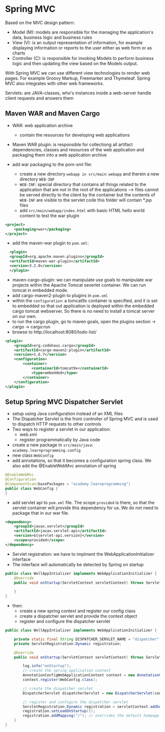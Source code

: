# Spring MVC

Based on the MVC design pattern:

- Model (M): models are responsible for the managing the application's data, business logic and business rules
- View (V): is an output representation of information, for example displaying information or reports to the user either as web form or as charts
- Controller (C): is responsible for invoking Models to perform business logic and then updating the view based on the Models output.

With Spring MVC we can use different view technologies to render web pages.
For example Groovy Markup, Freemarker and Thymeleaf. Spring MVC also integrates with other web frameworks.

Servlets: are JAVA-classes, who's instances inside a web-server handle client requests and answers them

## Maven WAR and Maven Cargo

- WAR: web application archive
  - contain the resources for developing web applications
- Maven WAR plugin: is responsible for collectiong all artifact dependencies, classes and resources of the web
  application and packaging them into a web application archive
  
- add war packaging to the pom-xml file:
  - create a new directory `webapp in src/main`: `webapp` and therein a new directory `WEB-INF`
  - `WEB-INF`: special directory that contains all things related to the application that are not in the root of the applications
    --> files cannot be served directly to the client by the container
    but the contents of `WEB-INF` are visible to the servlet code
    this folder will contain *.jsp files
  - add `src/main/webapp/index.html` with basic HTML hello world content to test the war plugin

```xml
<project>
    <packaging>war</packaging>
</project>
```

- add the maven-war plugin to `pom.xml`:
```xml
  <plugin>
  <groupId>org.apache.maven.plugins</groupId>
  <artifactId>maven-war-plugin</artifactId>
  <version>3.2.0</version>
  </plugin>
```
- maven-cargo-plugin: we can manipulate use goals to manipulate war projects within the Apache Tomcat severlet container.
  We can run tomcat in embedded mode.
- add cargo-maven2-plugin to plugins in `pom.xml`
- within the `configuration`: a tomcat9x container is specified, and it is set to embedded so that out application is 
deployed within the embedded cargo tomcat webserver. So there is no need to install a tomcat server on our own.
- to run the cargo plugin, go to maven goals, open the plugins section -> cargo -> cargo:run   
- browse to http://localhost:8080/todo-list/
```xml
<plugin>
    <groupId>org.codehaus.cargo</groupId>
    <artifactId>cargo-maven2-plugin</artifactId>
    <version>1.6.7</version>
    <configuration>
        <container>
            <containerId>tomcat9x</containerId>
            <type>embedded</type>
        </container>
    </configuration>
</plugin>
```

## Setup Spring MVC Dispatcher Servlet

- setup using Java configuration instead of an XML files
- The Dispatcher Servlet is the front controller of Spring MVC and is used to dispatch HTTP requests to other controls
- Two ways to register a servlet in our application:
  - web.xml
  - register programmatically by Java code
- create a new package in `src/main/java`: `academy.learnprogramming.config`
- new class `WebConfig`
- add annotations, so that it becomes a configuration spring class. We also add the @EnableWebMvc annotation of spring
```java
@EnableWebMvc
@Configuration
@ComponentScan(basePackages = "academy.learnprogramming")
public class WebConfig {
}
```

- add servlet api to `pom.xml` file. The scope `provided` is there, so that the servlet container will provide 
this dependency for us. We do not need to package that in our war file.
```xml
<dependency>
    <groupId>javax.servlet</groupId>
    <artifactId>javax.servlet-api</artifactId>
    <version>${servlet-api.version}</version>
    <scope>provided</scope>
</dependency>
```

- Servlet registration: we have to implment the WebApplicationInitializer interface
- The interface will automatically be detected by Spring on startup

```java
public class WellAppIntializer implements WebApplicationInitializer {
    @Override
    public void onStartup(ServletContext servletContext) throws ServletException {
        
    }
}
```

- then:
    - create a new spring context and register our config class
    - create a dispatcher servlet and provide the context object
    - register and configure the dispatcher servlet

```java
public class WellAppIntializer implements WebApplicationInitializer {

    private static final String DISPATCHER_SERVLET_NAME = "dispatcher";
    private ServletRegistration.Dynamic registration;

    @Override
    public void onStartup(ServletContext servletContext) throws ServletException {

        log.info("onStartup");
        // create the spring application context
        AnnotationConfigWebApplicationContext context = new AnnotationConfigWebApplicationContext();
        context.register(WebConfig.class);

        // create the dispatcher servlet
        DispatcherServlet dispatcherServlet = new DispatcherServlet(context);

        // register and configure the dispatcher servlet
        ServletRegistration.Dynamic registration = servletContext.addServlet(DISPATCHER_SERVLET_NAME, dispatcherServlet);
        registration.setLoadOnStartup(1);
        registration.addMapping("/"); // overrides the default hompage servlet of tomcat and shows our own
    }
}
```

